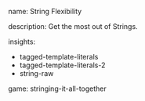 name: String Flexibility

description: Get the most out of Strings.

insights:

- tagged-template-literals
- tagged-template-literals-2
- string-raw

game: stringing-it-all-together
